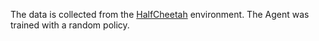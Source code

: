 The data is collected from the [HalfCheetah](https://gymnasium.farama.org/environments/mujoco/half_cheetah/) environment. The Agent was trained with a random policy.
